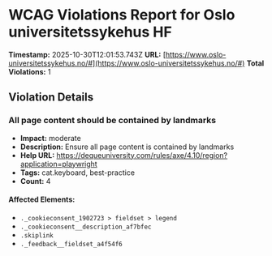 # WCAG Violations Report for Oslo universitetssykehus HF

**Timestamp:** 2025-10-30T12:01:53.743Z
**URL:** [https://www.oslo-universitetssykehus.no/#](https://www.oslo-universitetssykehus.no/#)
**Total Violations:** 1

## Violation Details

### All page content should be contained by landmarks

- **Impact:** moderate
- **Description:** Ensure all page content is contained by landmarks
- **Help URL:** https://dequeuniversity.com/rules/axe/4.10/region?application=playwright
- **Tags:** cat.keyboard, best-practice
- **Count:** 4

#### Affected Elements:

- `._cookieconsent_1902723 > fieldset > legend`
- `._cookieconsent__description_af7bfec`
- `.skiplink`
- `._feedback__fieldset_a4f54f6`
